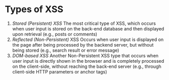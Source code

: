 # Types of XSS

1) _Stored (Persistent) XSS_
The most critical type of XSS, which occurs when user input is stored on the back-end database and then displayed upon retrieval (e.g., posts or comments)
2) _Reflected (Non-Persistent)_ XSS	Occurs when user input is displayed on the page after being processed by the backend server, but without being stored (e.g., search result or error message)
3) _DOM-based XSS_	Another Non-Persistent XSS type that occurs when user input is directly shown in the browser and is completely processed on the client-side, without reaching the back-end server (e.g., through client-side HTTP parameters or anchor tags)
